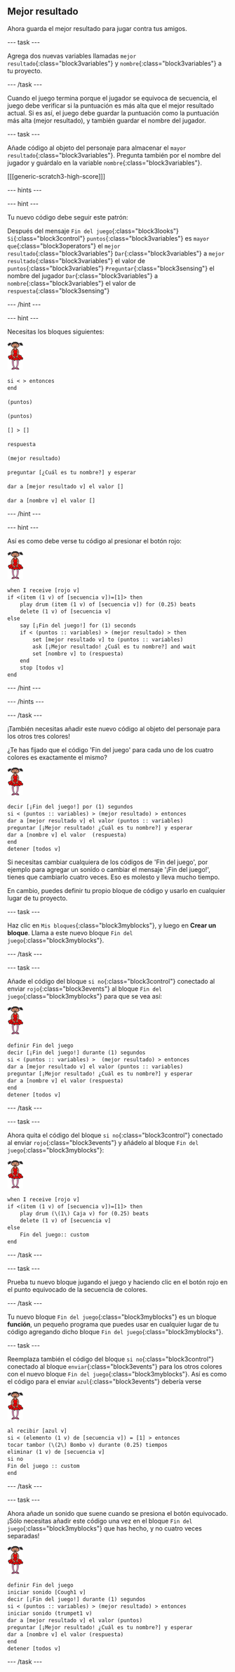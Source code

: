 ## Mejor resultado

Ahora guarda el mejor resultado para jugar contra tus amigos.

--- task ---

Agrega dos nuevas variables llamadas `mejor resultado`{:class="block3variables"} y `nombre`{:class="block3variables"} a tu proyecto.

--- /task ---

Cuando el juego termina porque el jugador se equivoca de secuencia, el juego debe verificar si la puntuación es más alta que el mejor resultado actual. Si es así, el juego debe guardar la puntuación como la puntuación más alta (mejor resultado), y también guardar el nombre del jugador.

--- task ---

Añade código al objeto del personaje para almacenar el `mayor resultado`{:class="block3variables"}. Pregunta también por el nombre del jugador y guárdalo en la variable `nombre`{:class="block3variables"}.

[[[generic-scratch3-high-score]]]

--- hints ---



--- hint ---

Tu nuevo código debe seguir este patrón:

Después del mensaje `Fin del juego`{:class="block3looks"} `Si`{:class="block3control"} `puntos`{:class="block3variables"} es `mayor que`{:class="block3operators"} el `mejor resultado`{:class="block3variables"} `Dar`{:class="block3variables"} a `mejor resultado`{:class="block3variables"} el valor de `puntos`{:class="block3variables"} `Preguntar`{:class="block3sensing"} el nombre del jugador `Dar`{:class="block3variables"} a `nombre`{:class="block3variables"} el valor de `respuesta`{:class="block3sensing"}

--- /hint ---

--- hint ---

Necesitas los bloques siguientes:

![ballerina](images/ballerina.png)

```blocks3
si < > entonces
end

(puntos)

(puntos)

[] > []

respuesta

(mejor resultado)

preguntar [¿Cuál es tu nombre?] y esperar

dar a [mejor resultado v] el valor [] 

dar a [nombre v] el valor [] 
```

--- /hint ---

--- hint ---

Así es como debe verse tu código al presionar el botón rojo:

![ballerina](images/ballerina.png)

```blocks3
when I receive [rojo v]
if <(item (1 v) of [secuencia v])=[1]> then
	play drum (item (1 v) of [secuencia v]) for (0.25) beats
	delete (1 v) of [secuencia v]
else
	say [¡Fin del juego!] for (1) seconds
	if < (puntos :: variables) > (mejor resultado) > then
		set [mejor resultado v] to (puntos :: variables)
		ask [¡Mejor resultado! ¿Cuál es tu nombre?] and wait
		set [nombre v] to (respuesta)
	end
	stop [todos v]
end
```

--- /hint ---

--- /hints ---

--- /task ---

¡También necesitas añadir este nuevo código al objeto del personaje para los otros tres colores!

¿Te has fijado que el código 'Fin del juego' para cada uno de los cuatro colores es exactamente el mismo?

![ballerina](images/ballerina.png)

```blocks3
decir [¡Fin del juego!] por (1) segundos
si < (puntos :: variables) > (mejor resultado) > entonces
dar a [mejor resultado v] el valor (puntos :: variables)
preguntar [¡Mejor resultado! ¿Cuál es tu nombre?] y esperar
dar a [nombre v] el valor  (respuesta)
end
detener [todos v]
```

Si necesitas cambiar cualquiera de los códigos de 'Fin del juego', por ejemplo para agregar un sonido o cambiar el mensaje '¡Fin del juego!', tienes que cambiarlo cuatro veces. Eso es molesto y lleva mucho tiempo.

En cambio, puedes definir tu propio bloque de código y usarlo en cualquier lugar de tu proyecto.

--- task ---

Haz clic en `Mis bloques`{:class="block3myblocks"}, y luego en **Crear un bloque**. Llama a este nuevo bloque `Fin del juego`{:class="block3myblocks"}.

--- /task ---

--- task ---

Añade el código del bloque `si no`{:class="block3control"} conectado al enviar `rojo`{:class="block3events"} al bloque `Fin del juego`{:class="block3myblocks"} para que se vea así:

![ballerina](images/ballerina.png)

```blocks3
definir Fin del juego
decir [¡Fin del juego!] durante (1) segundos
si < (puntos :: variables) >  (mejor resultado) > entonces
dar a [mejor resultado v] el valor (puntos :: variables)
preguntar [¡Mejor resultado! ¿Cuál es tu nombre?] y esperar
dar a [nombre v] el valor (respuesta)
end
detener [todos v]
```

--- /task ---

--- task ---

Ahora quita el código del bloque `si no`{:class="block3control"} conectado al enviar `rojo`{:class="block3events"} y añádelo al bloque `Fin del juego`{:class="block3myblocks"}:

![ballerina](images/ballerina.png)

```blocks3
when I receive [rojo v]
if <(item (1 v) of [secuencia v])=[1]> then
	play drum (\(1\) Caja v) for (0.25) beats
	delete (1 v) of [secuencia v]
else
	Fin del juego:: custom
end
```

--- /task ---

--- task ---

Prueba tu nuevo bloque jugando el juego y haciendo clic en el botón rojo en el punto equivocado de la secuencia de colores.

--- /task ---

Tu nuevo bloque `Fin del juego`{:class="block3myblocks"} es un bloque **función**, un pequeño programa que puedes usar en cualquier lugar de tu código agregando dicho bloque `Fin del juego`{:class="block3myblocks"}.

--- task ---

Reemplaza también el código del bloque `si no`{:class="block3control"} conectado al bloque `enviar`{:class="block3events"} para los otros colores con el nuevo bloque `Fin del juego`{:class="block3myblocks"}. Así es como el código para el enviar `azul`{:class="block3events"} debería verse

![ballerina](images/ballerina.png)

```blocks3
al recibir [azul v]
si < (elemento (1 v) de [secuencia v]) = [1] > entonces
tocar tambor (\(2\) Bombo v) durante (0.25) tiempos
eliminar (1 v) de [secuencia v]
si no 
Fin del juego :: custom
end
```

--- /task ---

--- task ---

Ahora añade un sonido que suene cuando se presiona el botón equivocado. ¡Sólo necesitas añadir este código una vez en el bloque `Fin del juego`{:class="block3myblocks"} que has hecho, y no cuatro veces separadas!

![ballerina](images/ballerina.png)

```blocks3
definir Fin del juego
iniciar sonido [Cough1 v]
decir [¡Fin del juego!] durante (1) segundos
si < (puntos :: variables) > (mejor resultado) > entonces 
iniciar sonido (trumpet1 v)
dar a [mejor resultado v] el valor (puntos)
preguntar [¡Mejor resultado! ¿Cuál es tu nombre?] y esperar
dar a [nombre v] el valor (respuesta)
end
detener [todos v]
```

--- /task ---